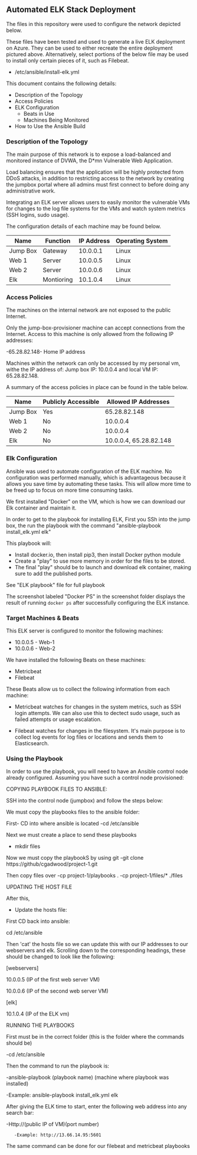 ## Automated ELK Stack Deployment

The files in this repository were used to configure the network depicted below.



These files have been tested and used to generate a live ELK deployment on Azure. They can be used to either recreate the entire deployment pictured above. Alternatively, select portions of the below file may be used to install only certain pieces of it, such as Filebeat.

 - /etc/ansible/install-elk.yml

This document contains the following details:
- Description of the Topology
- Access Policies
- ELK Configuration
  - Beats in Use
  - Machines Being Monitored
- How to Use the Ansible Build


### Description of the Topology

The main purpose of this network is to expose a load-balanced and monitored instance of DVWA, the D*mn Vulnerable Web Application.

Load balancing ensures that the application will be highly protected from DDoS attacks, in addition to restricting access to the network by creating the jumpbox portal where all admins must first connect to before doing any administrative work.


Integrating an ELK server allows users to easily monitor the vulnerable VMs for changes to the log file systems for the VMs and watch system metrics (SSH logins, sudo usage).


The configuration details of each machine may be found below.


| Name     | Function | IP Address | Operating System |
|----------|----------|------------|------------------|
| Jump Box | Gateway   | 10.0.0.1   | Linux            |
|  Web 1   | Server    | 10.0.0.5   | Linux            |
|  Web 2   | Server    | 10.0.0.6   | Linux            |
|  Elk     | Montioring| 10.1.0.4   | Linux            |

### Access Policies

The machines on the internal network are not exposed to the public Internet. 

Only the jump-box-provisioner machine can accept connections from the Internet. Access to this machine is only allowed from the following IP addresses:

-65.28.82.148- Home IP address 

Machines within the network can only be accessed by my personal vm, withe the IP address of:
Jump box IP: 10.0.0.4 and local VM IP: 65.28.82.148.


A summary of the access policies in place can be found in the table below.

| Name     | Publicly Accessible | Allowed IP Addresses  |
|----------|---------------------|---------------------- |
| Jump Box |  Yes                | 65.28.82.148          |
| Web 1    |  No                 | 10.0.0.4              |
| Web 2    |  No                 | 10.0.0.4              |
| Elk      |  No                 | 10.0.0.4, 65.28.82.148|
### Elk Configuration

Ansible was used to automate configuration of the ELK machine. No configuration was performed manually, which is advantageous because it allows you save time by automating these tasks. This will allow more time to be freed up to focus on more time consuming tasks.  

We first installed "Docker" on the VM, which is how we can download our Elk container and maintain it.

In order to get to the playbook for installing ELK, First you SSh into the jump box, the run the playbook with the command "ansible-playbook install_elk.yml elk"  

This playbook will: 

- Install docker.io, then install pip3, then install Docker python module
- Create a "play" to use more memory in order for the files to be stored.
- The final "play" should be to launch and download elk container, making sure to add the published ports. 

See "ELK playbook" file for full playbook

The screenshot labeled "Docker PS" in the screenshot folder displays the result of running `docker ps` after successfully configuring the ELK instance.


### Target Machines & Beats
This ELK server is configured to monitor the following machines:
- 10.0.0.5 - Web-1
- 10.0.0.6 - Web-2

We have installed the following Beats on these machines:
- Metricbeat
- Filebeat

These Beats allow us to collect the following information from each machine:
- Metricbeat watches for changes in the system metrics, such as SSH login attempts. We can also use this to dectect sudo usage, such as failed attempts or usage escalation.

- Filebeat watches for changes in the filesystem. It's main purpose is to collect log events for log files or locations and sends them to Elasticsearch.

### Using the Playbook
In order to use the playbook, you will need to have an Ansible control node already configured. Assuming you have such a control node provisioned: 

COPYING PLAYBOOK FILES TO ANSIBLE:

SSH into the control node (jumpbox) and follow the steps below:

We must copy the playbooks files to the ansible folder:

First- CD into where ansible is located
  -cd /etc/ansible
  
Next we must create a place to send these playbooks
  - mkdir files
  
Now we must copy the playbookS by using git
  -git clone https://github/cgadwood/project-1.git
  
Then copy files over
   -cp project-1/playbooks .
   -cp project-1/files/* ./files 
  
UPDATING THE HOST FILE

After this, 
- Update the hosts file:

First CD back into ansible:
  
  cd /etc/ansible
  
Then 'cat' the hosts file so we can update this with our IP addresses to our webservers and elk. Scrolling down to the corresponding headings,  these should be changed to look like the following:

[webservers]
 
 10.0.0.5 (IP of the first web server VM)
 
 10.0.0.6 (IP of the second web server VM)

[elk]

10.1.0.4 (IP of the ELK vm)




RUNNING THE PLAYBOOKS


First must be in the correct folder (this is the folder where the commands should be)

-cd /etc/ansible


Then the command to run the playbook is: 

-ansible-playbook (playbook name) (machine where playbook was installed)
 
 -Example: ansible-playbook install_elk.yml elk
                                         
                                         
After giving the ELK time to start, enter the following web address into any search bar:

  -Http://(public IP of VM)(port number)
       
       -Example: http://13.66.14.95:5601
        
        
The same command can be done for our filebeat and metricbeat playbooks
        


